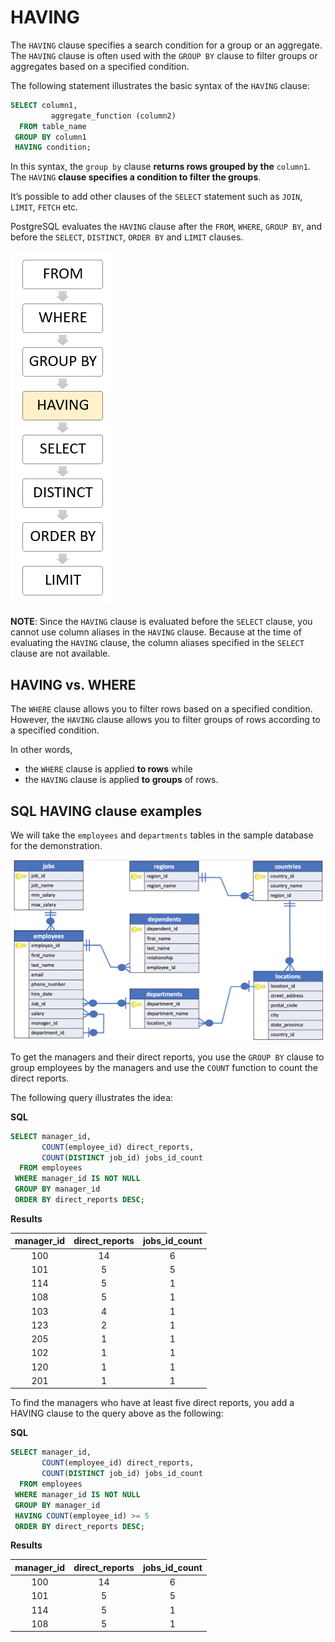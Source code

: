# HAVING

The `HAVING` clause specifies a search condition for a group or an aggregate. The `HAVING` clause is often used with the `GROUP BY` clause to filter groups or aggregates based on a specified condition.

The following statement illustrates the basic syntax of the `HAVING` clause:

```SQL
SELECT column1,
    	 aggregate_function (column2)
  FROM table_name
 GROUP BY column1
 HAVING condition;
```

In this syntax, the `group by` clause **returns rows grouped by the** `column1`. The `HAVING` **clause specifies a condition to filter the groups**.

It’s possible to add other clauses of the `SELECT` statement such as `JOIN`, `LIMIT`, `FETCH` etc.

PostgreSQL evaluates the `HAVING` clause after the `FROM`, `WHERE`, `GROUP BY`, and before the `SELECT`, `DISTINCT`, `ORDER BY` and `LIMIT` clauses.

![having](./images/03_having.png)

**NOTE**: Since the `HAVING` clause is evaluated before the `SELECT` clause, you cannot use column aliases in the `HAVING` clause. Because at the time of evaluating the `HAVING` clause, the column aliases specified in the `SELECT` clause are not available.

## HAVING vs. WHERE

The `WHERE` clause allows you to filter rows based on a specified condition. However, the `HAVING` clause allows you to filter groups of rows according to a specified condition.

In other words,
- the `WHERE` clause is applied **to rows** while
- the `HAVING` clause is applied **to groups** of rows.

## SQL HAVING clause examples

We will take the `employees` and `departments` tables in the sample database for the demonstration.

![hr database](../00_basic_intro/images/13_hr.png)

To get the managers and their direct reports, you use the `GROUP BY` clause to group employees by the managers and use the `COUNT` function to count the direct reports.

The following query illustrates the idea:

**SQL**
```SQL
SELECT manager_id,
       COUNT(employee_id) direct_reports,
       COUNT(DISTINCT job_id) jobs_id_count
  FROM employees
 WHERE manager_id IS NOT NULL
 GROUP BY manager_id
 ORDER BY direct_reports DESC;
```

**Results**

| manager_id | direct_reports | jobs_id_count|
|:----------:|:--------------:|:-------------:|
|        100 |             14 |             6|
|        101 |              5 |             5|
|        114 |              5 |             1|
|        108 |              5 |             1|
|        103 |              4 |             1|
|        123 |              2 |             1|
|        205 |              1 |             1|
|        102 |              1 |             1|
|        120 |              1 |             1|
|        201 |              1 |             1|

To find the managers who have at least five direct reports, you add a HAVING clause to the query above as the following:

**SQL**
```SQL
SELECT manager_id,
       COUNT(employee_id) direct_reports,
       COUNT(DISTINCT job_id) jobs_id_count
  FROM employees
 WHERE manager_id IS NOT NULL
 GROUP BY manager_id
 HAVING COUNT(employee_id) >= 5
 ORDER BY direct_reports DESC;
```

**Results**

| manager_id | direct_reports | jobs_id_count|
|:----------:|:--------------:|:-------------:|
|        100 |             14 |             6|
|        101 |              5 |             5|
|        114 |              5 |             1|
|        108 |              5 |             1|
